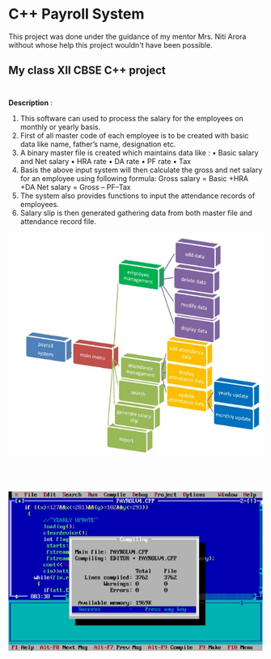 # C++ Payroll System
This project was done under the guidance of my mentor Mrs. Niti Arora without whose help this project wouldn't have been possible.
## My class XII CBSE C++ project <br><br>
__Description__ :
1. This software can used to process the salary for the employees on monthly or yearly basis.
2. First of all master code of each employee is to be created with basic data like name, father’s name, designation etc.
3. A binary master file is created which maintains data like :
• Basic salary and Net salary
• HRA rate
• DA rate
• PF rate
• Tax
4. Basis the above input system will then calculate the gross and net salary for an employee using following formula:
Gross salary = Basic +HRA +DA
Net salary = Gross – PF–Tax
5. The system also provides functions to input the attendance records of employees.
6. Salary slip is then generated gathering data from both master file and attendance record file.

![Project Layout](https://github.com/arjunsoota/C-payroll-system/blob/master/project_layout.png)
<br>
<br>
<br>
<br>
<br>
![Compilation Report](https://github.com/arjunsoota/C-payroll-system/blob/master/compilation_report.png)
